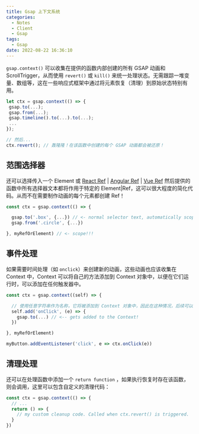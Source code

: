 ```yaml
---
title: Gsap 上下文系统
categories:
  - Notes
  - Client
  - Gsap
tags:
  - Gsap
date: 2022-08-22 16:36:10
---
```


`gsap.context()` 可以收集在提供的函数内部创建的所有 GSAP 动画和 ScrollTrigger，从而使用 `revert()` 或 `kill()` 来统一处理状态。无需跟踪一堆变量、数组等，这在一些响应式框架中通过将元素恢复（清理）到原始状态特别有用。

<!-- more -->

```javascript
let ctx = gsap.context(() => {
 gsap.to(...);
 gsap.from(...);
 gsap.timeline().to(...).to(...);
 ...
});

// 然后...
ctx.revert(); // 轰隆隆！在该函数中创建的每个 GSAP 动画都会被还原！
```

## 范围选择器

还可以选择传入一个 Element 或 [React Ref](https://reactjs.org/docs/refs-and-the-dom.html) | [Angular Ref](https://angular.io/api/core/ElementRef) | [Vue Ref](https://staging-cn.vuejs.org/api/reactivity-core.html#ref) 然后提供的函数中所有选择器文本都将作用于特定的 Element|Ref，这可以很大程度的简化代码。从而不在需要制作动画的每个元素都创建 Ref！

```javascript
const ctx = gsap.context(() => {

  gsap.to('.box', {...}) // <- normal selector text, automatically scoped to myRefOrElement
  gsap.from('.circle', {...})

}, myRefOrElement) // <- scope!!!
```

## 事件处理

如果需要时间处理（如 `onclick`）来创建新的动画，这些动画也应该收集在 Context 中，Context 可以将自己的方法添加到 Context 对象中，以便在它们运行时，可以添加在任何触发器中。

```javascript
const ctx = gsap.context((self) => {

  // 使用任意字符串作为名称，它将被添加到 Context 对象中，因此在这种情况，后续可以通过 ctx.onClick 来执行内部逻辑
  self.add('onClick', (e) => {
    gsap.to(...) // <-- gets added to the Context!
  })

}, myRefOrElement)

myButton.addEventListener('click', e => ctx.onClick(e))
```

## 清理处理

还可以在处理函数中添加一个 `return function` ，如果执行恢复时存在该函数，则会调用，这里可以包含自定义的清理代码：

```js
const ctx = gsap.context(() => {
  // ...
  return () => {
    // my custom cleanup code. Called when ctx.revert() is triggered.
  }
})
```

